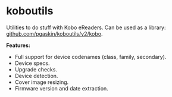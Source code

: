 # koboutils
Utilities to do stuff with Kobo eReaders. Can be used as a library: [github.com/pgaskin/koboutils/v2/kobo](https://pkg.go.dev/github.com/pgaskin/koboutils/v2/kobo).

**Features:**
- Full support for device codenames (class, family, secondary).
- Device specs.
- Upgrade checks.
- Device detection.
- Cover image resizing.
- Firmware version and date extraction.
